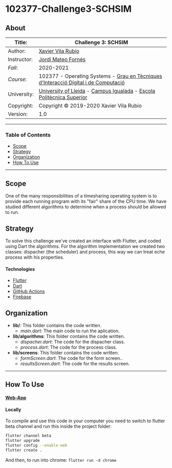 # 102377-Challenge3-SCHSIM

## About ##

| Title:     | Challenge 3: SCHSIM |
| ---------- | -------------------------                    |
| Author:     | [Xavier Vila Rubio](http:xavi.sx)                            |
| Instructor: | [Jordi Mateo Fornés](http:jordimateofornes.com) |
| *Fall*: | 2020-2021                                                    |
| *Course*:    |    102377 - Operating Systems - [Grau en Tècniques d'Interacció Digital i de Computació](http://www.grauinteraccioicomputacio.udl.cat/ca/index.html) |
| University:     | [University of Lleida](http://www.udl.cat/ca/) - [Campus Igualada](http://www.campusigualada.udl.cat/ca/) - [Escola Politècnica Superior](http://www.eps.udl.cat/ca/)       |
| Copyright: | Copyright © 2019-2020 Xavier Vila Rubio |
| Version: | 1.0 |

---

### Table of Contents
- [Scope](#scope)
- [Strategy](#strategy)
- [Organization](#organization)
- [How To Use](#how-to-use)

---

## Scope
One of the many responsibilities of a timesharing operating system is to provide each running program with its "fair" share of the CPU time. We have studied different algorithms to determine when a process should be allowed to run.

## Strategy
To solve this challenge we've created an interface with Flutter, and coded using Dart the algorithms. For the algorithm implementation we created two classes: dispacher (the scheduler) and process, this way we can treat eche process with his properties. 

#### Technologies

- [Flutter](https://flutter.dev/)
- [Dart](https://dart.dev/)
- [GitHub Actions](https://github.com/features/actions)
- [Firebase](https://firebase.com/)

## Organization
* **lib/**: This folder contains the code written.
  * *main.dart*: The main code to run the aplication.
* **lib/algorithms**: This folder contains the code written.
  * *dispacher.dart*: The code for the dispacher class.
  * *process.dart*: The code for the process class.
* **lib/screens**: This folder contains the code written.
  * *formScreen.dart*: The code for the form screen..
  * *resultsScreen.dart*: The code for the results screen.

---

## How To Use

#### [Web-App](https://schsim-52f53.web.app/#/)

#### Locally
To compile and use this code in your computer you need to switch to flutter beta channel and run this inside the project folder:
```bash
flutter channel beta
flutter upgrade
flutter config --enable-web
flutter create .
```
And then, to run into chrome:
``flutter run -d chrome``
